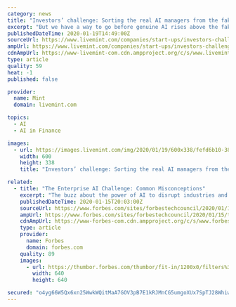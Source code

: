 ```yaml
---
category: news
title: "Investors’ challenge: Sorting the real AI managers from the fake"
excerpt: "But we have a way to go before genuine AI rises above the fakes. Chetan Pandya, who set up Kotak Securities’ institutional business, is now a fintech expert wearing multiple hats. Increasingly he sees machines, algorithms and quantitative models taking over the investing space. AI is a different ball game from quant-based models, however ..."
publishedDateTime: 2020-01-19T14:49:00Z
sourceUrl: https://www.livemint.com/companies/start-ups/investors-challenge-sorting-the-real-ai-managers-from-the-fake-11579442375110.html
ampUrl: https://www.livemint.com/companies/start-ups/investors-challenge-sorting-the-real-ai-managers-from-the-fake/amp-11579442375110.html
cdnAmpUrl: https://www-livemint-com.cdn.ampproject.org/c/s/www.livemint.com/companies/start-ups/investors-challenge-sorting-the-real-ai-managers-from-the-fake/amp-11579442375110.html
type: article
quality: 59
heat: -1
published: false

provider:
  name: Mint
  domain: livemint.com

topics:
  - AI
  - AI in Finance

images:
  - url: https://images.livemint.com/img/2020/01/19/600x338/fefd6b10-3868-11ea-bb8a-628faaa68fd3_1579442373815_1579442472601.jpg
    width: 600
    height: 338
    title: "Investors’ challenge: Sorting the real AI managers from the fake"

related:
  - title: "The Enterprise AI Challenge: Common Misconceptions"
    excerpt: "The buzz about the power of AI to disrupt industries and transform businesses is not hype; it's real. Just look at what AI-powered FAANG companies have done in advertising, retail, entertainment and other industries."
    publishedDateTime: 2020-01-15T20:03:00Z
    sourceUrl: https://www.forbes.com/sites/forbestechcouncil/2020/01/15/the-enterprise-ai-challenge-common-misconceptions/
    ampUrl: https://www.forbes.com/sites/forbestechcouncil/2020/01/15/the-enterprise-ai-challenge-common-misconceptions/amp/
    cdnAmpUrl: https://www-forbes-com.cdn.ampproject.org/c/s/www.forbes.com/sites/forbestechcouncil/2020/01/15/the-enterprise-ai-challenge-common-misconceptions/amp/
    type: article
    provider:
      name: Forbes
      domain: forbes.com
    quality: 89
    images:
      - url: https://thumbor.forbes.com/thumbor/fit-in/1200x0/filters%3Aformat%28jpg%29/https%3A%2F%2Fblogs-images.forbes.com%2Fforbestechcouncil%2Ffiles%2F2020%2F01%2Fa-20-2.jpg
        width: 640
        height: 640

secured: "o4yg66W5Qx6xn25WwkWQitMaA7GOV3pB7E1kRJMnCG5umgoXUx7SpTJ28Whiwy8SRf1uX7LoqeccthwB2qAChqAHFgseFqSr3fGS2Ms7D79imgg2iRao7Y3YYfn+PjXpL4szh7S7LR+7IMCs56hKq4pLg/lBXB87B3W+oLaqIA6oPCgwMh0sBKRbZc3r1u3NeiNPkN0hfxGW2LiTykqLRmcKFspBou6VqIaZGGaKTo75pqDkJE3l8ZV1lbb3gVUHu0lpt6CmzJxwH9k2UiBum7xYbIeT9O2++HalSDDdsUao4pngNldnW4qW7ZAki2dkDYmh/T3Rcv9Nao9kZ9iqtaVWaVU8ptXaCpEJESpXyFOXBWfdibv5JVphGLCJUZpMbo6X5oVcE/4PDcKNs7U1hbCMzEmNixX6nfPUzIR5x/HvsI98aQcZ4iMOaConRqTxIs445WjwW1SMwFKPaVQ79g==;9t+LMqeMZjRaO5MKdqtruQ=="
---
```


